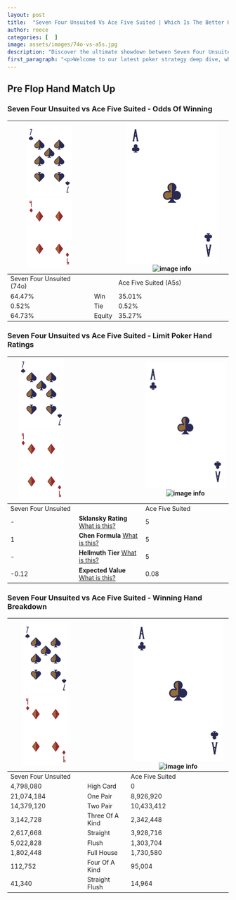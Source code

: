 ```yaml
---
layout: post
title:  "Seven Four Unsuited Vs Ace Five Suited | Which Is The Better Hand In Poker? A Complete Guide"
author: reece
categories: [  ]
image: assets/images/74o-vs-a5s.jpg
description: "Discover the ultimate showdown between Seven Four Unsuited and Ace Five Suited in poker! Uncover the odds, strategies, and scenarios where one hand triumphs over the other. Get ready to up your poker game with this thrilling analysis."
first_paragraph: "<p>Welcome to our latest poker strategy deep dive, where we're pitting two distinct hands against each other in a high-stakes showdown: Seven Four Unsuited vs Ace Five Suited.</p><p>In the dynamic world of poker, every decision counts, and knowing which hand holds the upper hand is key to your success at the table.</p><p>In this article, we'll dissect these two hands, explore the scenarios where one dominates the other, and equip you with the knowledge to make strategic choices that can tip the odds in your favor.</p><p>Get ready to unravel the intriguing dynamics of these poker hands and elevate your game to new heights.</p>"
---
```




[comment]: # (sp0)

## Pre Flop Hand Match Up

<div class="table hand-ratings" markdown="1"> 



### Seven Four Unsuited vs Ace Five Suited - Odds Of Winning


    
| ![image info](assets/images/hand1/7.png) ![image info](assets/images/hand1/4o.png) |  | ![image info](assets/images/hand2/A.png) ![image info](assets/images/hand2/5s.png) |
| -------- | -------- | -------- |
| Seven Four Unsuited (74o) |  | Ace Five Suited (A5s) |
| 64.47% | Win | 35.01% |
| 0.52% | Tie | 0.52% |
| 64.73% | Equity | 35.27% |




[comment]: # (sp1)



### Seven Four Unsuited vs Ace Five Suited - Limit Poker Hand Ratings


    
| ![image info](assets/images/hand1/7.png) ![image info](assets/images/hand1/4o.png) |  | ![image info](assets/images/hand2/A.png) ![image info](assets/images/hand2/5s.png) |
| -------- | -------- | -------- |
| Seven Four Unsuited |  | Ace Five Suited |
| - | **Sklansky Rating** [What is this?](/sklansky-rating-explained) | 5 |
| 1 | **Chen Formula** [What is this?](/chen-formula-explained) | 5 |
| - | **Hellmuth Tier** [What is this?](/Hellmuth-tier-explained) | 5 |
| -0.12 | **Expected Value** [What is this?](/expected-value-explained) | 0.08 |




[comment]: # (sp2)



### Seven Four Unsuited vs Ace Five Suited - Winning Hand Breakdown


    
| ![image info](assets/images/hand1/7.png) ![image info](assets/images/hand1/4o.png) |  | ![image info](assets/images/hand2/A.png) ![image info](assets/images/hand2/5s.png) |
| -------- | -------- | -------- |
| Seven Four Unsuited |  | Ace Five Suited |
| 4,798,080 | High Card | 0 |
| 21,074,184 | One Pair | 8,926,920 |
| 14,379,120 | Two Pair | 10,433,412 |
| 3,142,728 | Three Of A Kind | 2,342,448 |
| 2,617,668 | Straight | 3,928,716 |
| 5,022,828 | Flush | 1,303,704 |
| 1,802,448 | Full House | 1,730,580 |
| 112,752 | Four Of A Kind | 95,004 |
| 41,340 | Straight Flush | 14,964 |




[comment]: # (sp3)



</div>

[comment]: # (sp4)



[comment]: # (sp5)

